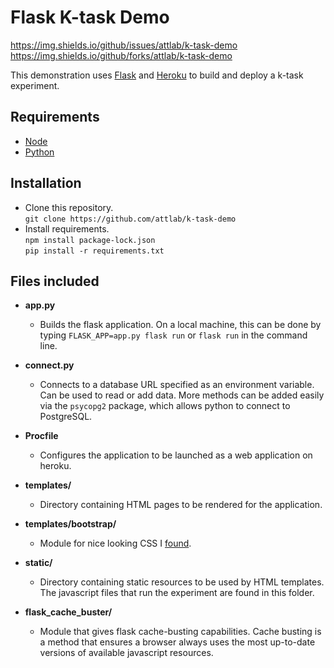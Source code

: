 # Flask K-task Demo
https://img.shields.io/github/issues/attlab/k-task-demo https://img.shields.io/github/forks/attlab/k-task-demo 

This demonstration uses [Flask](https://pypi.org/project/Flask/) and [Heroku](https://www.heroku.com/home) to build and deploy a k-task experiment. 

## Requirements

- [Node](https://nodejs.org/en/download/)
- [Python](https://www.python.org/downloads/)

## Installation

- Clone this repository.  
	`git clone https://github.com/attlab/k-task-demo`
- Install requirements.  
	`npm install package-lock.json`  
	`pip install -r requirements.txt`

## Files included

- **app.py**   
   - Builds the flask application. On a local machine, this can be done by typing `FLASK_APP=app.py flask run` or `flask run` in the command line. 

- **connect.py**
   - Connects to a database URL specified as an environment variable. Can be used to read or add data. More methods can be added easily via the `psycopg2` package, which allows python to connect to PostgreSQL.

- **Procfile**  
   - Configures the application to be launched as a web application on heroku. 

- **templates/**  
   - Directory containing HTML pages to be rendered for the application. 

- **templates/bootstrap/**  
   - Module for nice looking CSS I [found](https://getbootstrap.com/).

- **static/**  
   - Directory containing static resources to be used by HTML templates. The javascript files that run the experiment are found in this folder.

- **flask_cache_buster/**  
   - Module that gives flask cache-busting capabilities. Cache busting is a method that ensures a browser always uses the most up-to-date versions of available javascript resources. 




